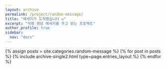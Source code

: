 ```yaml
---
layout: archive
permalink: /project/random-message/
title: "메세지가 도착했습니다 ✉"
excerpt: "익명 랜덤 메세지를 주고 받는 프로젝트"
author_profile: true
sidebar:
  nav: "docs"
---
```


{% assign posts = site.categories.random-message %}
{% for post in posts %} {% include archive-single2.html type=page.entries_layout %} {% endfor %}

